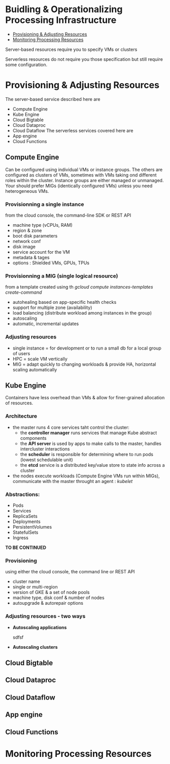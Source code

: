 # Buidling & Operationalizing Processing Infrastructure

- [Provisioning & Adjusting Resources](Build_storage.md#cloud-sql)
- [Monitoring Processing Resources](Build_storage.md#cloud-sql)

Server-based resources require you to specify VMs or clusters

Serverless resources do not require you those specification but  still require some configuration.

# Provisioning & Adjusting Resources

The server-based service described here are
- Compute Engine
- Kube Engine
- Cloud Bigtable
- Cloud Dataproc
- Cloud Dataflow
The serverless services covered here are
- App engine
- Cloud Functions



## Compute Engine

Can be configured using individual VMs or instance groups. The others are configured as clusters of VMs, sometimes with VMs taking ond different roles within the cluster. 
Instance groups are either managed or unmanaged. Your should prefer MIGs (identically configured VMs) unless you need heterogeneous VMs.
### Provisionning a single instance
from the cloud console, the command-line SDK or REST API
- machine type (vCPUs, RAM)
- region & zone
- boot disk parameters
- network conf
- disk image
- service account for the VM
- metadata & tages
- options : Shielded VMs, GPUs, TPUs
### Provisionning a MIG (single logical resource)
from a template created using th _gcloud compute instances-templates create-command_ 
- autohealing based on app-specific health checks
- support for multiple zone (availability)
- load balancing (distribute workload among instances in the group)
- autoscaling
- automatic, incremental updates
### Adjusting resources
- single instance = for development or to run a small db for a local group of users
- HPC = scale VM vertically
- MIG = adapt quickly to changing workloads & provide HA, horizontal scaling automatically



## Kube Engine

Containers have less overhead than VMs & allow for finer-grained allocation of resources.
### Architecture
- the master runs 4 core services taht control the cluster: 
    - the __controller manager__ runs services that manage Kube abstract components 
    - the __API server__ is used by apps to make calls to the master, handles intercluster interactions
    - the __scheduler__ is responsible for determining where to run pods (lowest schedulable unit)
    - the __etcd__ service is a distributed key/value store to state info across a cluster
- the nodes execute workloads (Compute Engine VMs run within MIGs), communicate with the master throught an agent : _kubelet_
### Abstractions:
- Pods
- Services
- ReplicaSets
- Deployments
- PersistentVolumes
- StatefulSets
- Ingress

__TO BE CONTINUED__
### Provisioning
using either the cloud console, the command line or REST API
- cluster name
- single or multi-region
- version of GKE & a set of node pools
- machine type, disk conf & number of nodes
- autoupgrade & autorepair options
### Adjusting resources - two ways
- __Autoscaling applications__

    sdfsf

- __Autoscaling clusters__


## Cloud Bigtable
## Cloud Dataproc
## Cloud Dataflow
## App engine
## Cloud Functions

# Monitoring Processing Resources
